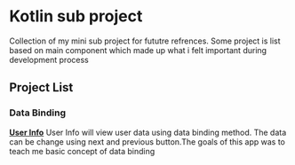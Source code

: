 # Kotlin sub project
 Collection of my mini sub project for fututre refrences. Some project is list based on main component which made up what i felt important during development process

## Project List
### Data Binding
**[User Info](https://github.com/iz-hafiz/Kotlin-sub-project/tree/main/Data%20Binding%20(Basic)/UserInfoDataBinding)**
User Info will view user data using data binding method. The data can be change using next and previous button.The goals of this app was to teach me basic concept of data binding
